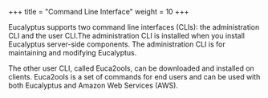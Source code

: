+++
title = "Command Line Interface"
weight = 10
+++

Eucalyptus supports two command line interfaces (CLIs): the administration CLI and the user CLI.The administration CLI is installed when you install Eucalyptus server-side components. The administration CLI is for maintaining and modifying Eucalyptus. 

The other user CLI, called Euca2ools, can be downloaded and installed on clients. Euca2ools is a set of commands for end users and can be used with both Eucalyptus and Amazon Web Services (AWS). 

